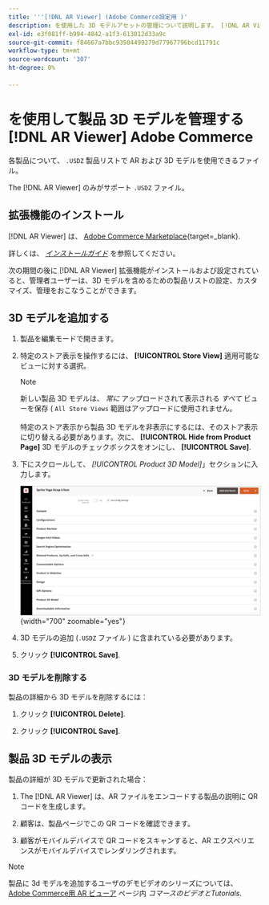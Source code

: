 ```yaml
---
title: '''[!DNL AR Viewer] (Adobe Commerce設定用 )'
description: を使用した 3D モデルアセットの管理について説明します。 [!DNL AR Viewer] 製品リストの拡張機能。
exl-id: e3f081ff-b994-4842-a1f3-613012d33a9c
source-git-commit: f84667a7bbc93504499279d77967796bcd11791c
workflow-type: tm+mt
source-wordcount: '307'
ht-degree: 0%

---
```


# を使用して製品 3D モデルを管理する [!DNL AR Viewer] Adobe Commerce

各製品について、 `.USDZ` 製品リストで AR および 3D モデルを使用できるファイル。

The [!DNL AR Viewer] のみがサポート `.USDZ` ファイル。

## 拡張機能のインストール

[!DNL AR Viewer] は、 [Adobe Commerce Marketplace](https://commercemarketplace.adobe.com/magento-module-arviewer.html){target=_blank}.

詳しくは、 [_インストールガイド_](https://experienceleague.adobe.com/docs/commerce-operations/installation-guide/tutorials/extensions.html) を参照してください。

次の期間の後に [!DNL AR Viewer] 拡張機能がインストールおよび設定されていると、管理者ユーザーは、3D モデルを含めるための製品リストの設定、カスタマイズ、管理をおこなうことができます。

## 3D モデルを追加する

1. 製品を編集モードで開きます。

1. 特定のストア表示を操作するには、 **[!UICONTROL Store View]** 適用可能なビューに対する選択。

   >[!NOTE]
   >
   >新しい製品 3D モデルは、 _常に_ アップロードされて表示される _すべて_ ビューを保存 ( `All Store Views` 範囲はアップロードに使用されません。 <br/><br/>特定のストア表示から製品 3D モデルを非表示にするには、そのストア表示に切り替える必要があります。次に、 **[!UICONTROL Hide from Product Page]** 3D モデルのチェックボックスをオンにし、 **[!UICONTROL Save]**.

1. 下にスクロールして、 _[!UICONTROL Product 3D Model]_」セクションに入力します。

   ![メニューポップアップ](assets/ar-viewer-product-options.png){width="700" zoomable="yes"}

1. 3D モデルの追加 (`.USDZ` ファイル ) に含まれている必要があります。

1. クリック **[!UICONTROL Save]**.

### 3D モデルを削除する

製品の詳細から 3D モデルを削除するには：

1. クリック **[!UICONTROL Delete]**.

1. クリック **[!UICONTROL Save]**.

## 製品 3D モデルの表示

製品の詳細が 3D モデルで更新された場合：

1. The [!DNL AR Viewer] は、AR ファイルをエンコードする製品の説明に QR コードを生成します。

1. 顧客は、製品ページでこの QR コードを確認できます。

1. 顧客がモバイルデバイスで QR コードをスキャンすると、AR エクスペリエンスがモバイルデバイスでレンダリングされます。

>[!NOTE]
>
> 製品に 3d モデルを追加するユーザのデモビデオのシリーズについては、 [Adobe Commerce用 AR ビューア](https://experienceleague.adobe.com/docs/commerce-learn/tutorials/catalog/augmented-reality.html) ページ内 _コマースのビデオとTutorials_.
